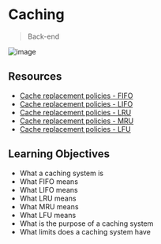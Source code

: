 # Caching

> Back-end

![image](https://github.com/RichardMiruka/alx-backend/assets/105627752/de91ac80-0328-45b1-8c29-81a6286efd7a)

## Resources

* [Cache replacement policies - FIFO]()
* [Cache replacement policies - LIFO]()
* [Cache replacement policies - LRU]()
* [Cache replacement policies - MRU]()
* [Cache replacement policies - LFU]()

## Learning Objectives

* What a caching system is
* What FIFO means
* What LIFO means
* What LRU means
* What MRU means
* What LFU means
* What is the purpose of a caching system
* What limits does a caching system have